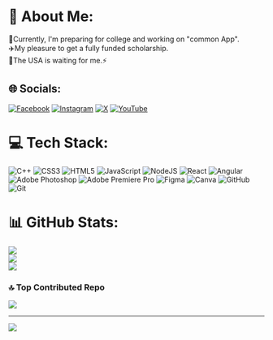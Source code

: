 # 💫 About Me:
🏫Currently, I'm preparing for college and working on "common App".<br>✈️My pleasure to get a fully funded scholarship.<br>🗽The USA is waiting for me.⚡


## 🌐 Socials:
[![Facebook](https://img.shields.io/badge/Facebook-%231877F2.svg?logo=Facebook&logoColor=white)](https://facebook.com/an02ibrahim7) [![Instagram](https://img.shields.io/badge/Instagram-%23E4405F.svg?logo=Instagram&logoColor=white)](https://instagram.com/an02ibrahim7) [![X](https://img.shields.io/badge/X-black.svg?logo=X&logoColor=white)](https://x.com/an02ibrahim7) [![YouTube](https://img.shields.io/badge/YouTube-%23FF0000.svg?logo=YouTube&logoColor=white)](https://youtube.com/@Tag_Bit) 

# 💻 Tech Stack:
![C++](https://img.shields.io/badge/c++-%2300599C.svg?style=plastic&logo=c%2B%2B&logoColor=white) ![CSS3](https://img.shields.io/badge/css3-%231572B6.svg?style=plastic&logo=css3&logoColor=white) ![HTML5](https://img.shields.io/badge/html5-%23E34F26.svg?style=plastic&logo=html5&logoColor=white) ![JavaScript](https://img.shields.io/badge/javascript-%23323330.svg?style=plastic&logo=javascript&logoColor=%23F7DF1E) ![NodeJS](https://img.shields.io/badge/node.js-6DA55F?style=plastic&logo=node.js&logoColor=white) ![React](https://img.shields.io/badge/react-%2320232a.svg?style=plastic&logo=react&logoColor=%2361DAFB) ![Angular](https://img.shields.io/badge/angular-%23DD0031.svg?style=plastic&logo=angular&logoColor=white) ![Adobe Photoshop](https://img.shields.io/badge/adobe%20photoshop-%2331A8FF.svg?style=plastic&logo=adobe%20photoshop&logoColor=white) ![Adobe Premiere Pro](https://img.shields.io/badge/Adobe%20Premiere%20Pro-9999FF.svg?style=plastic&logo=Adobe%20Premiere%20Pro&logoColor=white) ![Figma](https://img.shields.io/badge/figma-%23F24E1E.svg?style=plastic&logo=figma&logoColor=white) ![Canva](https://img.shields.io/badge/Canva-%2300C4CC.svg?style=plastic&logo=Canva&logoColor=white) ![GitHub](https://img.shields.io/badge/github-%23121011.svg?style=plastic&logo=github&logoColor=white) ![Git](https://img.shields.io/badge/git-%23F05033.svg?style=plastic&logo=git&logoColor=white)
# 📊 GitHub Stats:
![](https://github-readme-stats.vercel.app/api?username=AnasIbrahim7&theme=blue-green&hide_border=false&include_all_commits=true&count_private=true)<br/>
![](https://github-readme-streak-stats.herokuapp.com/?user=AnasIbrahim7&theme=blue-green&hide_border=false)<br/>
![](https://github-readme-stats.vercel.app/api/top-langs/?username=AnasIbrahim7&theme=blue-green&hide_border=false&include_all_commits=true&count_private=true&layout=compact)

### 🔝 Top Contributed Repo
![](https://github-contributor-stats.vercel.app/api?username=AnasIbrahim7&limit=5&theme=blue-green&combine_all_yearly_contributions=true)

---
[![](https://visitcount.itsvg.in/api?id=AnasIbrahim7&icon=5&color=3)](https://visitcount.itsvg.in)

<!-- Proudly created with GPRM ( https://gprm.itsvg.in ) -->
